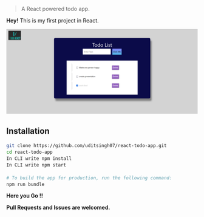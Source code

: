 
> A React powered todo app.

**Hey!** This is my first project in React.

![Screenshot](screenshot.png)

## Installation

```sh
git clone https://github.com/uditsingh07/react-todo-app.git
cd react-todo-app
In CLI write npm install
In CLI write npm start

# To build the app for production, run the following command:
npm run bundle
```
**Here you Go !!**


**Pull Requests and Issues are welcomed.**
